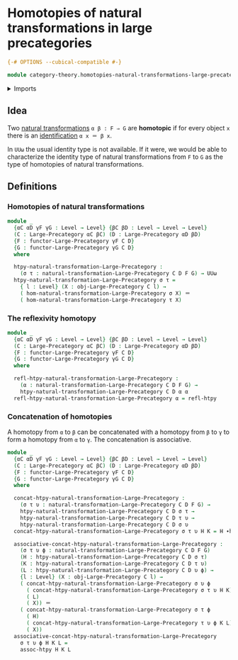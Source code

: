 # Homotopies of natural transformations in large precategories

```agda
{-# OPTIONS --cubical-compatible #-}

module category-theory.homotopies-natural-transformations-large-precategories where
```

<details><summary>Imports</summary>

```agda
open import category-theory.functors-large-precategories
open import category-theory.large-precategories
open import category-theory.natural-transformations-functors-large-precategories

open import foundation.homotopies
open import foundation.identity-types
open import foundation.universe-levels
```

</details>

## Idea

Two
[natural transformations](category-theory.natural-transformations-functors-large-precategories.md)
`α β : F ⇒ G` are **homotopic** if for every object `x` there is an
[identification](foundation-core.identity-types.md) `α x ＝ β x`.

In `UUω` the usual identity type is not available. If it were, we would be able
to characterize the identity type of natural transformations from `F` to `G` as
the type of homotopies of natural transformations.

## Definitions

### Homotopies of natural transformations

```agda
module _
  {αC αD γF γG : Level → Level} {βC βD : Level → Level → Level}
  (C : Large-Precategory αC βC) (D : Large-Precategory αD βD)
  {F : functor-Large-Precategory γF C D}
  {G : functor-Large-Precategory γG C D}
  where

  htpy-natural-transformation-Large-Precategory :
    (σ τ : natural-transformation-Large-Precategory C D F G) → UUω
  htpy-natural-transformation-Large-Precategory σ τ =
    { l : Level} (X : obj-Large-Precategory C l) →
    ( hom-natural-transformation-Large-Precategory σ X) ＝
    ( hom-natural-transformation-Large-Precategory τ X)
```

### The reflexivity homotopy

```agda
module _
  {αC αD γF γG : Level → Level} {βC βD : Level → Level → Level}
  (C : Large-Precategory αC βC) (D : Large-Precategory αD βD)
  {F : functor-Large-Precategory γF C D}
  {G : functor-Large-Precategory γG C D}
  where

  refl-htpy-natural-transformation-Large-Precategory :
    (α : natural-transformation-Large-Precategory C D F G) →
    htpy-natural-transformation-Large-Precategory C D α α
  refl-htpy-natural-transformation-Large-Precategory α = refl-htpy
```

### Concatenation of homotopies

A homotopy from `α` to `β` can be concatenated with a homotopy from `β` to `γ`
to form a homotopy from `α` to `γ`. The concatenation is associative.

```agda
module _
  {αC αD γF γG : Level → Level} {βC βD : Level → Level → Level}
  (C : Large-Precategory αC βC) (D : Large-Precategory αD βD)
  {F : functor-Large-Precategory γF C D}
  {G : functor-Large-Precategory γG C D}
  where

  concat-htpy-natural-transformation-Large-Precategory :
    (σ τ υ : natural-transformation-Large-Precategory C D F G) →
    htpy-natural-transformation-Large-Precategory C D σ τ →
    htpy-natural-transformation-Large-Precategory C D τ υ →
    htpy-natural-transformation-Large-Precategory C D σ υ
  concat-htpy-natural-transformation-Large-Precategory σ τ υ H K = H ∙h K

  associative-concat-htpy-natural-transformation-Large-Precategory :
    (σ τ υ ϕ : natural-transformation-Large-Precategory C D F G)
    (H : htpy-natural-transformation-Large-Precategory C D σ τ)
    (K : htpy-natural-transformation-Large-Precategory C D τ υ)
    (L : htpy-natural-transformation-Large-Precategory C D υ ϕ) →
    {l : Level} (X : obj-Large-Precategory C l) →
    ( concat-htpy-natural-transformation-Large-Precategory σ υ ϕ
      ( concat-htpy-natural-transformation-Large-Precategory σ τ υ H K)
      ( L)
      ( X)) ＝
    ( concat-htpy-natural-transformation-Large-Precategory σ τ ϕ
      ( H)
      ( concat-htpy-natural-transformation-Large-Precategory τ υ ϕ K L)
      ( X))
  associative-concat-htpy-natural-transformation-Large-Precategory
    σ τ υ ϕ H K L =
    assoc-htpy H K L
```

